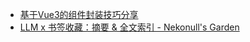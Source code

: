 - [基于Vue3的组件封装技巧分享](https://mp.weixin.qq.com/s/JzbPcYAMYpJvZnjAXbeaYA)
- [LLM x 书签收藏：摘要 & 全文索引 - Nekonull's Garden](https://nekonull.me/posts/llm_x_bookmark/)

